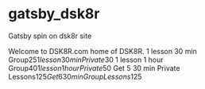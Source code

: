# gatsby_dsk8r
Gatsby spin on dsk8r site

Welcome to DSK8R.com home of DSK8R. 
1 lesson 30 min Group$25 
1 lesson 30 min Private$30 
1 lesson 1 hour Group$40 
1 lesson 1 hour Private$50 
Get 5 30 min Private Lessons$125 
Get 6 30 min Group Lessons$125 

